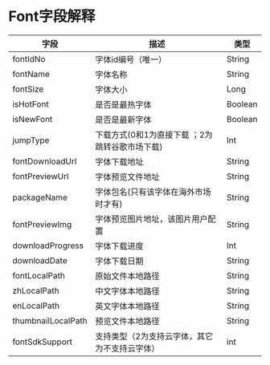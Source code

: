 # Font字段解释
| 字段 | 描述 | 类型 |
| -- | -- | -- |
| fontIdNo | 字体id编号（唯一） | String |
| fontName | 字体名称 | String |
| fontSize | 字体大小 | Long |
| isHotFont | 是否是最热字体 | Boolean |
| isNewFont | 是否是最新字体 | Boolean |
| jumpType | 下载方式(0和1为直接下载 ；2为跳转谷歌市场下载) | Int |
| fontDownloadUrl | 字体下载地址 | String |
| fontPreviewUrl | 字体预览文件地址 | String |
| packageName | 字体包名(只有该字体在海外市场时才有) | String |
| fontPreviewImg | 字体预览图片地址，该图片用户配置 | String |
| downloadProgress | 字体下载进度 | Int |
| downloadDate | 字体下载日期 | String |
| fontLocalPath | 原始文件本地路径 | String |
| zhLocalPath | 中文字体本地路径 | String |
| enLocalPath | 英文字体本地路径 | String |
| thumbnailLocalPath | 预览文件本地路径 | String |
| fontSdkSupport | 支持类型（2为支持云字体，其它为不支持云字体）  | int |


